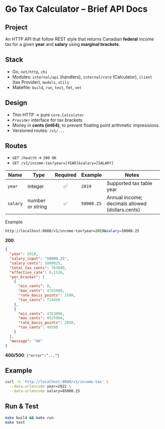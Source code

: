 # Go Tax Calculator – Brief API Docs

## Project

An HTTP API that follow REST style that returns Canadian **federal** income tax for a given **year** and **salary** using **marginal brackets**.

## Stack

* Go, `net/http`, `chi`
* Modules: `internal/api` (handlers), `internal/core` (Calculator), `client` (tax Provider), `models`, `utils`
* Makefile: `build`, `run`, `test`, `fmt`, `vet`

## Design

* Thin HTTP → pure `core.Calculator`
* `Provider` interface for tax brackets
* Money in **cents (int64)**; to prevent floating point arithmetic impresisions.
* Versioned routes: `/v1/...`

## Routes

* `GET /health` → `200 OK`
* `GET /v1/income-tax?year=[YEAR]&salary=[SALARY]`


| Name     | Type             | Required | Example    | Notes                                           |
| -------- | ---------------- | :------: | ---------- | ----------------------------------------------- |
| `year`   | integer          |     ✅    | `2019`     | Supported tax table year                        |
| `salary` | number or string |     ✅    | `50000.25` | Annual income; decimals allowed (dollars.cents) |

Example
```bash
http://localhost:8080/v1/income-tax?year=2019&salary=50000.25
```

  **200**:

```json
{
  "year": 2019,
  "salary_input": "50000.25",
  "salary_cents": 5000025,
  "total_tax_cents": 763040,
  "effective_rate": 0.1526,
  "per_bracket": [
    {
      "min_cents": 0,
      "max_cents": 4763000,
      "rate_basis_points": 1500,
      "tax_cents": 714450
    },
    {
      "min_cents": 4763000,
      "max_cents": 9525900,
      "rate_basis_points": 2050,
      "tax_cents": 48590
    }
  ],
  "message": "OK"
}

```

  **400/500**: `{"error":"..."}`

## Example

```bash
curl -G 'http://localhost:8080/v1/income-tax' \
  --data-urlencode year=2022 \
  --data-urlencode salary=85000.25
```

## Run & Test

```bash
make build && make run
make test
```
